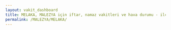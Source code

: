 ```yaml
---
layout: vakit_dashboard
title: MELAKA, MALEZYA için iftar, namaz vakitleri ve hava durumu - ilçe/eyalet seç
permalink: /MALEZYA/MELAKA/
---
```


<script type="text/javascript">
  var GLOBAL_COUNTRY = 'MALEZYA';
  var GLOBAL_CITY = 'MELAKA';
  var GLOBAL_STATE = '';
  var lat = 72;
  var lon = 21;
</script>
